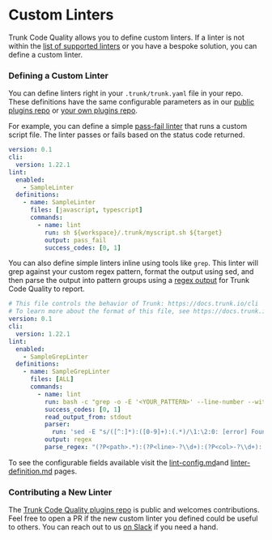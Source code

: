 # Custom Linters

Trunk Code Quality allows you to define custom linters. If a linter is not within the [list of supported linters](supported/) or you have a bespoke solution, you can define a custom linter.

### Defining a Custom Linter

You can define linters right in your `.trunk/trunk.yaml` file in your repo. These definitions have the same configurable parameters as in our [public plugins repo](https://github.com/trunk-io/plugins/blob/main/CONTRIBUTING.md) or [your own plugins repo](https://docs.trunk.io/check/advanced-setup/plugins#importing-a-plugin-repository).

For example, you can define a simple [pass-fail linter](https://docs.trunk.io/check/configuration/custom-linters/commands/output-types#pass-fail-linters) that runs a custom script file. The linter passes or fails based on the status code returned.

```yaml
version: 0.1
cli:
  version: 1.22.1
lint:
  enabled:
    - SampleLinter
  definitions:
    - name: SampleLinter
      files: [javascript, typescript]
      commands:
        - name: lint
          run: sh ${workspace}/.trunk/myscript.sh ${target}
          output: pass_fail
          success_codes: [0, 1]
```

You can also define simple linters inline using tools like `grep`. This linter will grep against your custom regex pattern, format the output using sed, and then parse the output into pattern groups using a [regex output](https://docs.trunk.io/check/configuration/custom-linters/commands/output-types#regex) for Trunk Code Quality to report.

```yaml
# This file controls the behavior of Trunk: https://docs.trunk.io/cli
# To learn more about the format of this file, see https://docs.trunk.io/reference/trunk-yaml
version: 0.1
cli:
  version: 1.22.1
lint:
  enabled:
    - SampleGrepLinter
  definitions:
    - name: SampleGrepLinter
      files: [ALL]
      commands:
        - name: lint
          run: bash -c "grep -o -E '<YOUR_PATTERN>' --line-number --with-filename ${target}"
          success_codes: [0, 1]
          read_output_from: stdout
          parser:
            run: 'sed -E "s/([^:]*):([0-9]+):(.*)/\1:\2:0: [error] Found \3 in line (numeric-\3)/"'
          output: regex
          parse_regex: "(?P<path>.*):(?P<line>-?\\d+):(?P<col>-?\\d+): \\[(?P<severity>[^\\]]*)\\] (?P<message>[^\\(]*) \\((?P<code>[^\\)]*)\\)"
```

To see the configurable fields available visit the [lint-config.md](integrating-linters/reference/lint-config.md "mention")and [linter-definition.md](integrating-linters/reference/linter-definition.md "mention") pages.

### Contributing a New Linter

The [Trunk Code Quality plugins repo](https://github.com/trunk-io/plugins/blob/main/CONTRIBUTING.md) is public and welcomes contributions. Feel free to open a PR if the new custom linter you defined could be useful to others. You can reach out to us [on Slack](https://slack.trunk.io/) if you need a hand.
